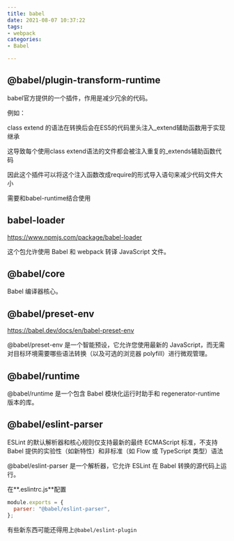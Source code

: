 ```yaml
---
title: babel
date: 2021-08-07 10:37:22
tags:
- webpack
categories:
- Babel

---
```




## @babel/plugin-transform-runtime

babel官方提供的一个插件，作用是减少冗余的代码。

例如：

class extend 的语法在转换后会在ES5的代码里头注入_extend辅助函数用于实现继承

这导致每个使用class extend语法的文件都会被注入重复的_extends辅助函数代码

因此这个插件可以将这个注入函数改成require的形式导入语句来减少代码文件大小

需要和babel-runtime结合使用



## babel-loader

https://www.npmjs.com/package/babel-loader

这个包允许使用 Babel 和 webpack 转译 JavaScript 文件。



## @babel/core

Babel 编译器核心。



## @babel/preset-env

https://babel.dev/docs/en/babel-preset-env

@babel/preset-env 是一个智能预设，它允许您使用最新的 JavaScript，而无需对目标环境需要哪些语法转换（以及可选的浏览器 polyfill）进行微观管理。



## @babel/runtime

@babel/runtime 是一个包含 Babel 模块化运行时助手和 regenerator-runtime 版本的库。



## **@babel/eslint-parser** 

ESLint 的默认解析器和核心规则仅支持最新的最终 ECMAScript 标准，不支持 Babel 提供的实验性（如新特性）和非标准（如 Flow 或 TypeScript 类型）语法

@babel/eslint-parser 是一个解析器，它允许 ESLint 在 Babel 转换的源代码上运行。

在**.eslintrc.js**配置

```js
module.exports = {
  parser: "@babel/eslint-parser",
};
```

有些新东西可能还得用上`@babel/eslint-plugin`